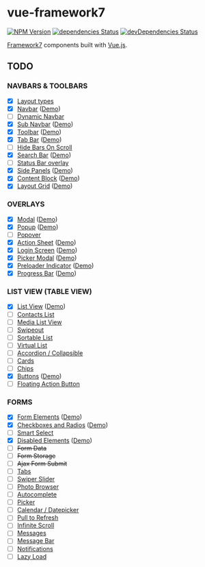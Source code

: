 # vue-framework7

[![NPM Version](https://img.shields.io/npm/v/vue-framework7.svg?style=flat-square)](https://www.npmjs.com/package/vue-framework7)
[![dependencies Status](https://img.shields.io/david/lmk123/vue-framework7.svg?style=flat-square)](https://david-dm.org/lmk123/vue-framework7)
[![devDependencies Status](https://img.shields.io/david/dev/lmk123/vue-framework7.svg?style=flat-square)](https://david-dm.org/lmk123/vue-framework7#info=devDependencies)

[Framework7](http://framework7.io/) components built with [Vue.js](http://vuejs.org/).

## TODO

### NAVBARS & TOOLBARS

 - [x] [Layout types](http://framework7.io/docs/navbar-toolbar-layouts.html)
 - [x] [Navbar](http://framework7.io/docs/navbar.html) ([Demo](http://f7.limingkai.cn/#!/navbar))
 - [ ] [Dynamic Navbar](http://framework7.io/docs/dynamic-navbar.html)
 - [X] [Sub Navbar](http://framework7.io/docs/sub-navbar.html) ([Demo](http://f7.limingkai.cn/#!/navbar))
 - [x] [Toolbar](http://framework7.io/docs/toolbar.html) ([Demo](http://f7.limingkai.cn/#!/toolbar))
 - [x] [Tab Bar](http://framework7.io/docs/tabbar.html) ([Demo](http://f7.limingkai.cn/#!/tabbar))
 - [ ] [Hide Bars On Scroll](http://framework7.io/docs/hide-bars-on-scroll.html)
 - [x] [Search Bar](http://framework7.io/docs/searchbar.html) ([Demo](http://f7.limingkai.cn/#!/searchbar))
 - [ ] [Status Bar overlay](http://framework7.io/docs/status-bar.html)
 - [x] [Side Panels](http://framework7.io/docs/side-panels.html) ([Demo](http://f7.limingkai.cn/#!/side))
 - [x] [Content Block](http://framework7.io/docs/content-block.html) ([Demo](http://f7.limingkai.cn/#!/content-block))
 - [x] [Layout Grid](http://framework7.io/docs/grid.html) ([Demo](http://f7.limingkai.cn/#!/grid))

### OVERLAYS

 - [x] [Modal](http://framework7.io/docs/modal.html) ([Demo](http://f7.limingkai.cn/#!/modal))
 - [x] [Popup](http://framework7.io/docs/popup.html) ([Demo](http://f7.limingkai.cn/#!/popup))
 - [ ] [Popover](http://framework7.io/docs/popover.html)
 - [x] [Action Sheet](http://framework7.io/docs/action-sheet.html) ([Demo](http://f7.limingkai.cn/#!/actions))
 - [x] [Login Screen](http://framework7.io/docs/login-screen.html) ([Demo](http://f7.limingkai.cn/#!/login))
 - [x] [Picker Modal](http://framework7.io/docs/picker-modal.html) ([Demo](http://f7.limingkai.cn/#!/picker-modal))
 - [x] [Preloader Indicator](http://framework7.io/docs/preloader.html) ([Demo](http://f7.limingkai.cn/#!/preloader))
 - [x] [Progress Bar](http://framework7.io/docs/progressbar.html) ([Demo](http://f7.limingkai.cn/#!/progressbar))

### LIST VIEW (TABLE VIEW)

 - [x] [List View](http://framework7.io/docs/list-view.html) ([Demo](http://f7.limingkai.cn/#!/list))
 - [ ] [Contacts List](http://framework7.io/docs/contacts-list.html)
 - [ ] [Media List View](http://framework7.io/docs/media-list-view.html)
 - [ ] [Swipeout](http://framework7.io/docs/swipeout.html)
 - [ ] [Sortable List](http://framework7.io/docs/sortable-list.html)
 - [ ] [Virtual List](http://framework7.io/docs/virtual-list.html)
 - [ ] [Accordion / Collapsible](http://framework7.io/docs/accordion.html)
 - [ ] [Cards](http://framework7.io/docs/cards.html)
 - [ ] [Chips](http://framework7.io/docs/chips.html)
 - [x] [Buttons](http://framework7.io/docs/buttons.html) ([Demo](http://f7.limingkai.cn/#!/buttons))
 - [ ] [Floating Action Button](http://framework7.io/docs/floating-action-button.html)

### FORMS

 - [x] [Form Elements](http://framework7.io/docs/form-elements.html) ([Demo](http://f7.limingkai.cn/#!/form))
 - [x] [Checkboxes and Radios](http://framework7.io/docs/checkboxes-radios.html) ([Demo](http://f7.limingkai.cn/#!/form))
 - [ ] [Smart Select](http://framework7.io/docs/smart-select.html)
 - [x] [Disabled Elements](http://framework7.io/docs/disabled-elements.html) ([Demo](http://f7.limingkai.cn/#!/form))
 - [ ] ~~Form Data~~
 - [ ] ~~Form Storage~~
 - [ ] ~~Ajax Form Submit~~
 - [ ] [Tabs](http://framework7.io/docs/tabs.html)
 - [ ] [Swiper Slider](http://framework7.io/docs/swiper.html)
 - [ ] [Photo Browser](http://framework7.io/docs/photo-browser.html)
 - [ ] [Autocomplete](http://framework7.io/docs/autocomplete.html)
 - [ ] [Picker](http://framework7.io/docs/picker.html)
 - [ ] [Calendar / Datepicker](http://framework7.io/docs/calendar.html)
 - [ ] [Pull to Refresh](http://framework7.io/docs/pull-to-refresh.html)
 - [ ] [Infinite Scroll](http://framework7.io/docs/infinite-scroll.html)
 - [ ] [Messages](http://framework7.io/docs/messages.html)
 - [ ] [Message Bar](http://framework7.io/docs/messagebar.html)
 - [ ] [Notifications](http://framework7.io/docs/notifications.html)
 - [ ] [Lazy Load](http://framework7.io/docs/lazy-load.html)
